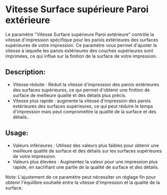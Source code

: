 Vitesse Surface supérieure Paroi extérieure
====

Le paramètre "Vitesse Surface supérieure Paroi extérieure" contrôle la vitesse d'impression spécifique pour les parois extérieures des surfaces supérieures de votre impression. Ce paramètre vous permet d'ajuster la vitesse à laquelle les parois extérieures des couches supérieures sont imprimées, ce qui influe sur la finition de la surface de votre impression.

Description:
--

- Vitesse réduite : Réduit la vitesse d'impression des parois extérieures des surfaces supérieures, ce qui permet d'obtenir une finition de surface de meilleure qualité et des détails plus précis.
- Vitesse plus rapide : augmente la vitesse d'impression des parois extérieures des surfaces supérieures, ce qui peut réduire le temps d'impression mais peut compromettre la qualité de la surface et des détails..

Usage:
--

- Valeurs inférieures : Utilisez des valeurs plus faibles pour obtenir une meilleure qualité de surface et des détails sur les surfaces supérieures de votre impression.
- Valeurs plus élevées : Augmentez la valeur pour une impression plus rapide, en sacrifiant une partie de la qualité de surface et des détails.

Note: L'ajustement de ce paramètre peut nécessiter un réglage fin pour obtenir l'équilibre souhaité entre la vitesse d'impression et la qualité de la surface.